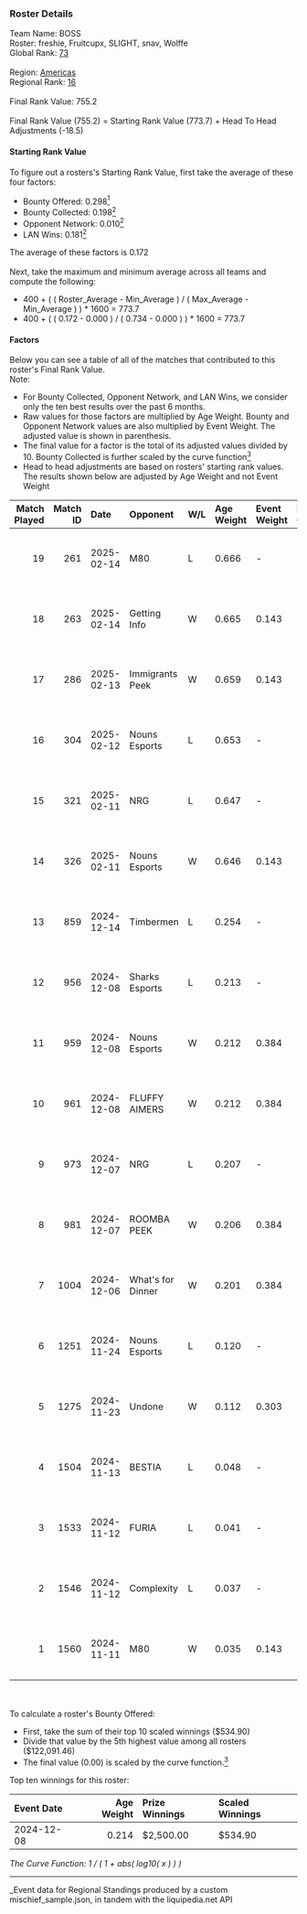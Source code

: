 ### Roster Details<br />
Team Name: BOSS<br />
Roster: freshie, Fruitcupx, SLIGHT, snav, Wolffe<br />
Global Rank: [73](../../standings_global_2025_05_05.md)<br />
<br />
Region: [Americas]( ../../standings_americas_2025_05_05.md)<br />
Regional Rank: [16]( ../../standings_americas_2025_05_05.md)<br />
<br />
Final Rank Value:  755.2<br />
<br />
Final Rank Value (755.2) = Starting Rank Value (773.7) + Head To Head Adjustments (-18.5)<br />

#### Starting Rank Value<br />
To figure out a rosters's Starting Rank Value, first take the average of these four factors:<br />
- Bounty Offered: 0.298[<sup>1</sup>](#table2)
- Bounty Collected: 0.198[<sup>2</sup>](#table1)
- Opponent Network: 0.010[<sup>2</sup>](#table1)
- LAN Wins: 0.181[<sup>2</sup>](#table1)

The average of these factors is 0.172<br />
<br />
Next, take the maximum and minimum average across all teams and compute the following:<br />
- 400 + ( ( Roster_Average - Min_Average ) / ( Max_Average - Min_Average ) ) * 1600 = 773.7
- 400 + ( ( 0.172 - 0.000 ) / ( 0.734 - 0.000 ) ) * 1600 = 773.7


#### Factors<br />
Below you can see a table of all of the matches that contributed to this roster's Final Rank Value.<br />
Note:<br />

- For Bounty Collected, Opponent Network, and LAN Wins, we consider only the ten best results over the past 6 months.
- Raw values for those factors are multiplied by Age Weight. Bounty and Opponent Network values are also multiplied by Event Weight. The adjusted value is shown in parenthesis.
- The final value for a factor is the total of its adjusted values divided by 10. Bounty Collected is further scaled by the curve function[<sup>3</sup>](#curveFunction)
- Head to head adjustments are based on rosters' starting rank values. The results shown below are adjusted by Age Weight and not Event Weight
<span id="table1"></span><br />


| Match Played | Match ID | Date       | Opponent          | W/L | Age Weight | Event Weight | Bounty Collected | Opponent Network | LAN Wins  | H2H Adj. | Roster                                     |
| -: | -: | :- | :- | :- | :- | :- | :- | :- | :- | -: | :- |
|           19 |      261 | 2025-02-14 | M80               | L   | 0.666      | -            | -                | -                | -         |   -14.67 | freshie, Fruitcupx, SLIGHT, snav, Wolffe   |
|           18 |      263 | 2025-02-14 | Getting Info      | W   | 0.665      | 0.143        | 0.000 (0.000)    | 0.073 (0.007)    | 0 (0.000) |     2.47 | freshie, Fruitcupx, SLIGHT, snav, Wolffe   |
|           17 |      286 | 2025-02-13 | Immigrants Peek   | W   | 0.659      | 0.143        | 0.001 (0.000)    | 0.232 (0.022)    | 0 (0.000) |     7.33 | freshie, Fruitcupx, SLIGHT, snav, Wolffe   |
|           16 |      304 | 2025-02-12 | Nouns Esports     | L   | 0.653      | -            | -                | -                | -         |   -11.01 | freshie, Fruitcupx, SLIGHT, snav, Wolffe   |
|           15 |      321 | 2025-02-11 | NRG               | L   | 0.647      | -            | -                | -                | -         |    -7.02 | freshie, Fruitcupx, SLIGHT, snav, Wolffe   |
|           14 |      326 | 2025-02-11 | Nouns Esports     | W   | 0.646      | 0.143        | 0.004 (0.000)    | 0.308 (0.028)    | 0 (0.000) |     9.28 | freshie, Fruitcupx, SLIGHT, snav, Wolffe   |
|           13 |      859 | 2024-12-14 | Timbermen         | L   | 0.254      | -            | -                | -                | -         |    -4.77 | Cryptic, d4rty, freshie, Fruitcupx, SLIGHT |
|           12 |      956 | 2024-12-08 | Sharks Esports    | L   | 0.213      | -            | -                | -                | -         |    -2.29 | Cryptic, d4rty, freshie, Fruitcupx, SLIGHT |
|           11 |      959 | 2024-12-08 | Nouns Esports     | W   | 0.212      | 0.384        | 0.004 (0.000)    | 0.308 (0.025)    | 1 (0.212) |     3.23 | Cryptic, d4rty, freshie, Fruitcupx, SLIGHT |
|           10 |      961 | 2024-12-08 | FLUFFY AIMERS     | W   | 0.212      | 0.384        | 0.000 (0.000)    | 0.069 (0.006)    | 1 (0.212) |     1.08 | Cryptic, d4rty, freshie, Fruitcupx, SLIGHT |
|            9 |      973 | 2024-12-07 | NRG               | L   | 0.207      | -            | -                | -                | -         |    -2.30 | Cryptic, d4rty, freshie, Fruitcupx, SLIGHT |
|            8 |      981 | 2024-12-07 | ROOMBA PEEK       | W   | 0.206      | 0.384        | 0.000 (0.000)    | 0.022 (0.002)    | 1 (0.206) |     0.81 | Cryptic, d4rty, freshie, Fruitcupx, SLIGHT |
|            7 |     1004 | 2024-12-06 | What's for Dinner | W   | 0.201      | 0.384        | 0.000 (0.000)    | 0.000 (0.000)    | 1 (0.201) |     0.70 | Cryptic, d4rty, freshie, Fruitcupx, SLIGHT |
|            6 |     1251 | 2024-11-24 | Nouns Esports     | L   | 0.120      | -            | -                | -                | -         |    -2.00 | Cryptic, d4rty, freshie, Fruitcupx, SLIGHT |
|            5 |     1275 | 2024-11-23 | Undone            | W   | 0.112      | 0.303        | 0.002 (0.000)    | 0.149 (0.005)    | 0 (0.000) |     1.50 | Cryptic, d4rty, freshie, Fruitcupx, SLIGHT |
|            4 |     1504 | 2024-11-13 | BESTIA            | L   | 0.048      | -            | -                | -                | -         |    -0.69 | Cryptic, d4rty, freshie, Fruitcupx, SLIGHT |
|            3 |     1533 | 2024-11-12 | FURIA             | L   | 0.041      | -            | -                | -                | -         |    -0.11 | Cryptic, d4rty, freshie, Fruitcupx, SLIGHT |
|            2 |     1546 | 2024-11-12 | Complexity        | L   | 0.037      | -            | -                | -                | -         |    -0.23 | Cryptic, d4rty, freshie, Fruitcupx, SLIGHT |
|            1 |     1560 | 2024-11-11 | M80               | W   | 0.035      | 0.143        | 0.000 (0.000)    | 0.376 (0.002)    | 1 (0.035) |     0.24 | Cryptic, d4rty, freshie, Fruitcupx, SLIGHT |

<br />
<span id="table2"></span><br />
To calculate a roster's Bounty Offered:<br />

- First, take the sum of their top 10 scaled winnings ($534.90)
- Divide that value by the 5th highest value among all rosters ($122,091.46)
- The final value (0.00) is scaled by the curve function.[<sup>3</sup>](#curveFunction)

Top ten winnings for this roster:<br />

| Event Date | Age Weight | Prize Winnings | Scaled Winnings |
| :- | -: | :- | :- |
| 2024-12-08 |      0.214 | $2,500.00      | $534.90         |


<span id="curveFunction"></span>_The Curve Function: 1 / ( 1 + abs( log10( x ) ) )_<br />

---
_Event data for Regional Standings produced by a custom mischief_sample.json, in tandem with the liquipedia.net API<br />
